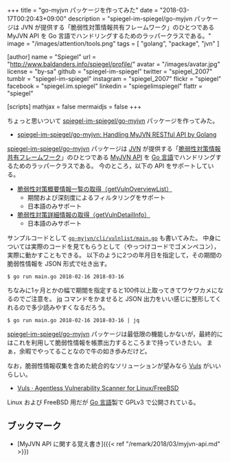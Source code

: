 +++
title = "go-myjvn パッケージを作ってみた"
date = "2018-03-17T00:20:43+09:00"
description = "spiegel-im-spiegel/go-myjvn パッケージは JVN が提供する「脆弱性対策情報共有フレームワーク」のひとつである MyJVN API を Go 言語でハンドリングするためのラッパークラスである。"
image = "/images/attention/tools.png"
tags  = [ "golang", "package", "jvn" ]

[author]
  name      = "Spiegel"
  url       = "http://www.baldanders.info/spiegel/profile/"
  avatar    = "/images/avatar.jpg"
  license   = "by-sa"
  github    = "spiegel-im-spiegel"
  twitter   = "spiegel_2007"
  tumblr    = "spiegel-im-spiegel"
  instagram = "spiegel_2007"
  flickr    = "spiegel"
  facebook  = "spiegel.im.spiegel"
  linkedin  = "spiegelimspiegel"
  flattr    = "spiegel"

[scripts]
  mathjax = false
  mermaidjs = false
+++

ちょっと思いついて [spiegel-im-spiegel/go-myjvn] パッケージを作ってみた。

- [spiegel-im-spiegel/go-myjvn: Handling MyJVN RESTful API by Golang](https://github.com/spiegel-im-spiegel/go-myjvn)

[spiegel-im-spiegel/go-myjvn] パッケージは [JVN] が提供する「[脆弱性対策情報共有フレームワーク]」のひとつである [MyJVN API] を [Go 言語]でハンドリングするためのラッパークラスである。
今のところ，以下の API をサポートしている。

- [脆弱性対策概要情報一覧の取得（getVulnOverviewList）](https://jvndb.jvn.jp/apis/getVulnOverviewList_api_hnd.html "MyJVN - API: getVulnOverviewList")
    - 期間および深刻度によるフィルタリングをサポート
    - 日本語のみサポート
- [脆弱性対策詳細情報の取得（getVulnDetailInfo）](https://jvndb.jvn.jp/apis/getVulnDetailInfo_api_hnd.html "MyJVN - API: getVulnDetailInfo")
    - 日本語のみサポート

サンプルコードとして [`go-myjvn/cli/vulnlist/main.go`](https://github.com/spiegel-im-spiegel/go-myjvn/blob/master/cli/vulnlist/main.go "") も書いてみた。
中身については実際のコードを見てもらうとして（やっつけコードでゴメンペコン），実際に動かすこともできる。
以下のように2つの年月日を指定して，その期間の脆弱性情報を JSON 形式で吐き出す。

```text
$ go run main.go 2018-02-16 2018-03-16
```

ちなみに1ヶ月とかの幅で期間を指定すると100件以上取ってきてワケワカメになるのでご注意を。
[jq] コマンドをかませると JSON 出力をいい感じに整形してくれるので多少読みやすくなるだろう。

```text
$ go run main.go 2018-02-16 2018-03-16 | jq
```

[spiegel-im-spiegel/go-myjvn] パッケージは最低限の機能しかないが，最終的にはこれを利用して脆弱性情報を帳票出力するところまで持っていきたい。
まぁ，余暇でやってることなので牛の如き歩みだけど。

なお，脆弱性情報収集を含めた統合的なソリューションが望みなら [Vuls] がいいらしい。

- [Vuls · Agentless Vulnerability Scanner for Linux/FreeBSD](https://vuls.io/)

Linux および FreeBSD 用だが [Go 言語]製で GPLv3 で公開されている。

## ブックマーク

- [MyJVN API に関する覚え書き]({{< ref "/remark/2018/03/myjvn-api.md" >}})

[spiegel-im-spiegel/go-myjvn]: https://github.com/spiegel-im-spiegel/go-myjvn "spiegel-im-spiegel/go-myjvn: Handling MyJVN RESTful API by Golang"
[Go 言語]: https://golang.org/ "The Go Programming Language"
[go-myjvn]: https://github.com/spiegel-im-spiegel/go-myjvn "spiegel-im-spiegel/go-myjvn: Handling MyJVN RESTful API by Golang"
[JVN]: https://jvn.jp/ "Japan Vulnerability Notes"
[脆弱性対策情報共有フレームワーク]: https://jvndb.jvn.jp/apis/myjvn/ "脆弱性対策情報共有フレームワーク - MyJVN"
[MyJVN API]: https://jvndb.jvn.jp/apis/
[jq]: https://stedolan.github.io/jq/
[Vuls]: https://vuls.io/ "Vuls · Agentless Vulnerability Scanner for Linux/FreeBSD"

